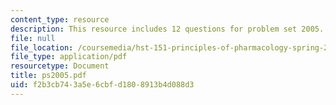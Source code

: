 ```yaml
---
content_type: resource
description: This resource includes 12 questions for problem set 2005.
file: null
file_location: /coursemedia/hst-151-principles-of-pharmacology-spring-2005/f2b3cb743a5e6cbfd1808913b4d088d3_ps2005.pdf
file_type: application/pdf
resourcetype: Document
title: ps2005.pdf
uid: f2b3cb74-3a5e-6cbf-d180-8913b4d088d3
---
```

